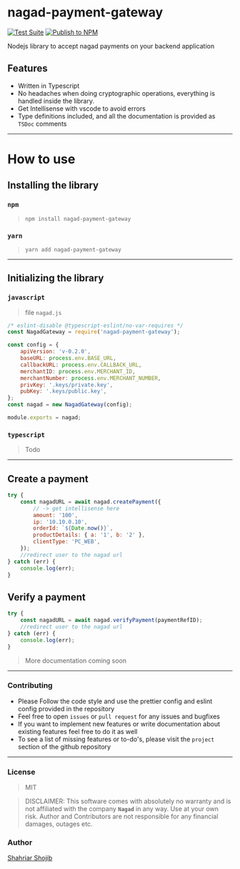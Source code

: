 # nagad-payment-gateway

[![Test Suite](https://github.com/shahriar-shojib/nagad-payment-gateway/actions/workflows/test.yml/badge.svg)](https://github.com/shahriar-shojib/nagad-payment-gateway/actions/workflows/test.yml)
[![Publish to NPM](https://github.com/shahriar-shojib/nagad-payment-gateway/actions/workflows/publish.yml/badge.svg)](https://github.com/shahriar-shojib/nagad-payment-gateway/actions/workflows/publish.yml)

Nodejs library to accept nagad payments on your backend application

## Features

-   Written in Typescript
-   No headaches when doing cryptographic operations, everything is handled inside the library.
-   Get Intellisense with vscode to avoid errors
-   Type definitions included, and all the documentation is provided as `TSDoc` comments

---

# How to use

## Installing the library

### `npm`

> `npm install nagad-payment-gateway`

### `yarn`

> `yarn add nagad-payment-gateway`

---

## Initializing the library

### `javascript`

> file `nagad.js`

```javascript
/* eslint-disable @typescript-eslint/no-var-requires */
const NagadGateway = require('nagad-payment-gateway');

const config = {
	apiVersion: 'v-0.2.0',
	baseURL: process.env.BASE_URL,
	callbackURL: process.env.CALLBACK_URL,
	merchantID: process.env.MERCHANT_ID,
	merchantNumber: process.env.MERCHANT_NUMBER,
	privKey: '.keys/private.key',
	pubKey: '.keys/public.key',
};
const nagad = new NagadGateway(config);

module.exports = nagad;
```

### `typescript`

> Todo

---

## Create a payment

```javascript
try {
	const nagadURL = await nagad.createPayment({
		// -> get intellisense here
		amount: '100',
		ip: '10.10.0.10',
		orderId: `${Date.now()}`,
		productDetails: { a: '1', b: '2' },
		clientType: 'PC_WEB',
	});
	//redirect user to the nagad url
} catch (err) {
	console.log(err);
}
```

## Verify a payment

```javascript
try {
	const nagadURL = await nagad.verifyPayment(paymentRefID);
	//redirect user to the nagad url
} catch (err) {
	console.log(err);
}
```

> More documentation coming soon

---

### Contributing

-   Please Follow the code style and use the prettier config and eslint config provided in the repository
-   Feel free to open `issues` or `pull request` for any issues and bugfixes
-   If you want to implement new features or write documentation about existing features feel free to do it as well
-   To see a list of missing features or to-do's, please visit the `project` section of the github repository

---

### License

> MIT

> DISCLAIMER: This software comes with absolutely no warranty and is not affiliated with the company **`Nagad`** in any way. Use at your own risk. Author and Contributors are not responsible for any financial damages, outages etc.

### Author

[Shahriar Shojib](https://github.com/shahriar-shojib)
